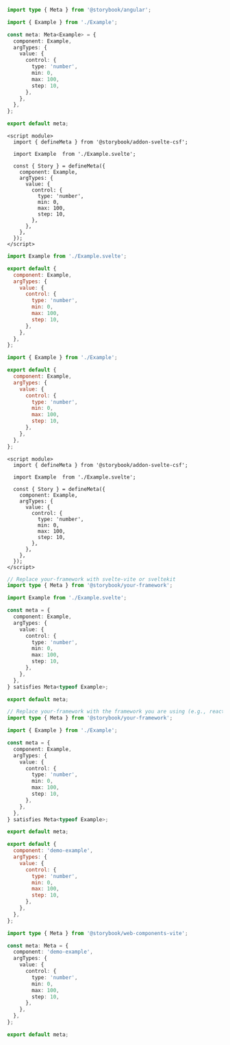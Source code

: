 ```ts filename="Example.stories.ts" renderer="angular" language="ts"
import type { Meta } from '@storybook/angular';

import { Example } from './Example';

const meta: Meta<Example> = {
  component: Example,
  argTypes: {
    value: {
      control: {
        type: 'number',
        min: 0,
        max: 100,
        step: 10,
      },
    },
  },
};

export default meta;
```

```svelte filename="Example.stories.svelte" renderer="svelte" language="js" tabTitle="Svelte CSF"
<script module>
  import { defineMeta } from '@storybook/addon-svelte-csf';

  import Example  from './Example.svelte';

  const { Story } = defineMeta({
    component: Example,
    argTypes: {
      value: {
        control: {
          type: 'number',
          min: 0,
          max: 100,
          step: 10,
        },
      },
    },
  });
</script>
```

```js filename="Example.stories.js" renderer="svelte" language="js" tabTitle="CSF"
import Example from './Example.svelte';

export default {
  component: Example,
  argTypes: {
    value: {
      control: {
        type: 'number',
        min: 0,
        max: 100,
        step: 10,
      },
    },
  },
};
```

```js filename="Example.stories.js|jsx" renderer="common" language="js"
import { Example } from './Example';

export default {
  component: Example,
  argTypes: {
    value: {
      control: {
        type: 'number',
        min: 0,
        max: 100,
        step: 10,
      },
    },
  },
};
```

```svelte filename="Example.stories.svelte" renderer="svelte" language="ts" tabTitle="Svelte CSF"
<script module>
  import { defineMeta } from '@storybook/addon-svelte-csf';

  import Example  from './Example.svelte';

  const { Story } = defineMeta({
    component: Example,
    argTypes: {
      value: {
        control: {
          type: 'number',
          min: 0,
          max: 100,
          step: 10,
        },
      },
    },
  });
</script>
```

```ts filename="Example.stories.ts" renderer="svelte" language="ts" tabTitle="CSF"
// Replace your-framework with svelte-vite or sveltekit
import type { Meta } from '@storybook/your-framework';

import Example from './Example.svelte';

const meta = {
  component: Example,
  argTypes: {
    value: {
      control: {
        type: 'number',
        min: 0,
        max: 100,
        step: 10,
      },
    },
  },
} satisfies Meta<typeof Example>;

export default meta;
```

```ts filename="Example.stories.ts|tsx" renderer="common" language="ts"
// Replace your-framework with the framework you are using (e.g., react-vite, vue3-vite, angular, etc.)
import type { Meta } from '@storybook/your-framework';

import { Example } from './Example';

const meta = {
  component: Example,
  argTypes: {
    value: {
      control: {
        type: 'number',
        min: 0,
        max: 100,
        step: 10,
      },
    },
  },
} satisfies Meta<typeof Example>;

export default meta;
```

```js filename="Example.stories.js" renderer="web-components" language="js"
export default {
  component: 'demo-example',
  argTypes: {
    value: {
      control: {
        type: 'number',
        min: 0,
        max: 100,
        step: 10,
      },
    },
  },
};
```

```ts filename="Example.stories.ts" renderer="web-components" language="ts"
import type { Meta } from '@storybook/web-components-vite';

const meta: Meta = {
  component: 'demo-example',
  argTypes: {
    value: {
      control: {
        type: 'number',
        min: 0,
        max: 100,
        step: 10,
      },
    },
  },
};

export default meta;
```
